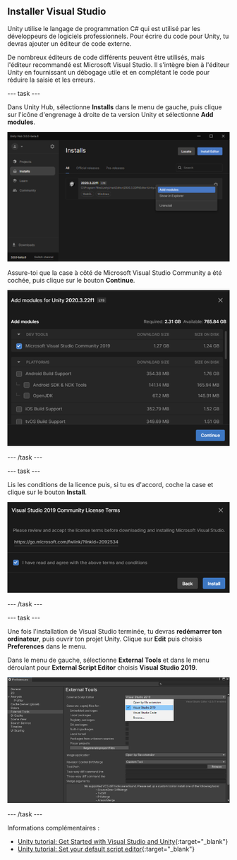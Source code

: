 ## Installer Visual Studio

Unity utilise le langage de programmation C# qui est utilisé par les développeurs de logiciels professionnels. Pour écrire du code pour Unity, tu devras ajouter un éditeur de code externe.

De nombreux éditeurs de code différents peuvent être utilisés, mais l'éditeur recommandé est Microsoft Visual Studio. Il s'intègre bien à l'éditeur Unity en fournissant un débogage utile et en complétant le code pour réduire la saisie et les erreurs.

--- task ---

Dans Unity Hub, sélectionne **Installs** dans le menu de gauche, puis clique sur l'icône d'engrenage à droite de ta version Unity et sélectionne **Add modules**.

![Unity Hub affiché avec les options sélectionnées.](images/unity-add-modules.png)

Assure-toi que la case à côté de Microsoft Visual Studio Community a été cochée, puis clique sur le bouton **Continue**.

![Unity Hub avec une coche à côté de Visual Studio.](images/unity-install-vs.png)

--- /task ---

--- task ---

Lis les conditions de la licence puis, si tu es d'accord, coche la case et clique sur le bouton **Install**.

![Contrat de licence vérifié pour Visual Studio.](images/unity-vs-license.png)

--- /task ---

--- task --- 

Une fois l'installation de Visual Studio terminée, tu devras **redémarrer ton ordinateur**, puis ouvrir ton projet Unity. Clique sur **Edit** puis choisis **Preferences** dans le menu.

Dans le menu de gauche, sélectionne **External Tools** et dans le menu déroulant pour **External Script Editor** choisis **Visual Studio 2019**.

![Menu Preferences avec Visual Studio choisi comme éditeur de script.](images/unity-editor-select.png)

--- /task ---

Informations complémentaires :
+ [Unity tutorial: Get Started with Visual Studio and Unity](https://learn.unity.com/tutorial/get-started-with-visual-studio-and-unity#){:target="_blank"}
+ [Unity tutorial: Set your default script editor](https://learn.unity.com/tutorial/set-your-default-script-editor-ide){:target="_blank"}